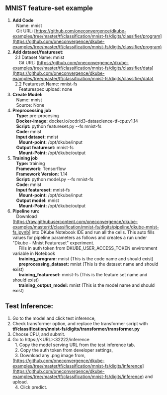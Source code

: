 ## **MNIST feature-set example**



1. **Add Code** \
&nbsp;&nbsp; Name: mnist \
&nbsp;&nbsp; Git URL: [https://github.com/oneconvergence/dkube-examples/tree/master/tf/classification/mnist-fs/digits/classifier/program](https://github.com/oneconvergence/dkube-examples/tree/master/tf/classification/mnist-fs/digits/classifier/program) 
2. **Add dataset/featureset:** \
&nbsp;&nbsp;2.1 Dataset Name: mnist \
&nbsp;&nbsp;&nbsp;&nbsp; Git URL: [https://github.com/oneconvergence/dkube-examples/tree/master/tf/classification/mnist-fs/digits/classifier/data](https://github.com/oneconvergence/dkube-examples/tree/master/tf/classification/mnist-fs/digits/classifier/data) \
&nbsp;&nbsp;2.2 Featureset Name: mnist-fs \
&nbsp;&nbsp;&nbsp;&nbsp; Featurespec upload: none 
3. **Create Model:** \
&nbsp;&nbsp; Name: mnist \
&nbsp;&nbsp; Source: None 
4. **Preprocessing job** \
&nbsp;&nbsp; **Type:** pre-procesing \
&nbsp;&nbsp; **Docker-image:** docker.io/ocdr/d3-datascience-tf-cpu:v1.14 \
&nbsp;&nbsp; **Script:** python featureset.py --fs mnist-fs \
&nbsp;&nbsp; **Code:** mnist \
&nbsp;&nbsp; **Input dataset:** mnist \
&nbsp;&nbsp;&nbsp;&nbsp; **Mount-point:** /opt/dkube/input \
&nbsp;&nbsp; **Output featureset:** mnist-fs \
&nbsp;&nbsp;&nbsp;&nbsp; **Mount-Point:** /opt/dkube/output 
5. **Training job** \
&nbsp;&nbsp; **Type:** training \
&nbsp;&nbsp; **Framework:** Tensorflow \
&nbsp;&nbsp; **Framework Version:** 1.14 \
&nbsp;&nbsp; **Script:** python model.py --fs mnist-fs \
&nbsp;&nbsp; **Code:** mnist \
&nbsp;&nbsp; **Input featureset:** mnist-fs \
&nbsp;&nbsp;&nbsp;&nbsp; **Mount-point:** /opt/dkube/input \
&nbsp;&nbsp; **Output model:** mnist \
&nbsp;&nbsp;&nbsp;&nbsp; **Mount-Point:** /opt/dkube/output 
6. **Pipeline run:** \
&nbsp;&nbsp; Download [https://raw.githubusercontent.com/oneconvergence/dkube-examples/master/tf/classification/mnist-fs/digits/pipeline/dkube-mnist-fs.ipynb] into DKube Notebook IDE and run all the cells. This auto fills values for pipeline parameters as follows and creates a run under "Dkube - Mnist Featureset" experiment. \
&nbsp;&nbsp;&nbsp;&nbsp; Fills in auth token from DKUBE_USER_ACCESS_TOKEN environment variable in Notebook  \
&nbsp;&nbsp;&nbsp;&nbsp; **training_program:** mnist (This is the code name and should exist) \
&nbsp;&nbsp;&nbsp;&nbsp; **preprocessing_dataset:** mnist (This is the dataset name and should exist) \
&nbsp;&nbsp;&nbsp;&nbsp; **training_featureset:** mnist-fs  (This is the feature set name and should exist) \
&nbsp;&nbsp;&nbsp;&nbsp; **training_output_model:** mnist (This is the model name and should exist) 


## **Test Inference:**



1. Go to the model and click test inference, 
2. Check transformer option, and replace the transformer script with **tf/classification/mnist-fs/digits/transformer/transformer.py** 
3. Choose CPU, and submit. 
4. Go to https://&lt;URL>:32222/inference \
&nbsp;&nbsp;1. Copy the model serving URL from the test inference tab. \
&nbsp;&nbsp;2. Copy the auth token from developer settings, \
&nbsp;&nbsp;3. Download any .png image from, [https://github.com/oneconvergence/dkube-examples/tree/master/tf/classification/mnist-fs/digits/inference](https://github.com/oneconvergence/dkube-examples/tree/master/tf/classification/mnist-fs/digits/inference) and upload. \
&nbsp;&nbsp;4. Click predict.

